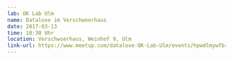 ```yaml
---
lab: OK Lab Ulm
name: Datalove im Verschwoerhaus
date: 2017-03-13
time: 18:30 Uhr
location: Verschwoerhaus, Weinhof 9, Ulm
link-url: https://www.meetup.com/datalove-OK-Lab-Ulm/events/hpwdlmywfbrb/
---
```


